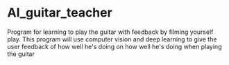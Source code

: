 # AI_guitar_teacher
Program for learning to play the guitar with feedback by filming yourself play.
This program will use computer vision and deep learning to give the user feedback
of how well he's doing on how well he's doing when playing the guitar
